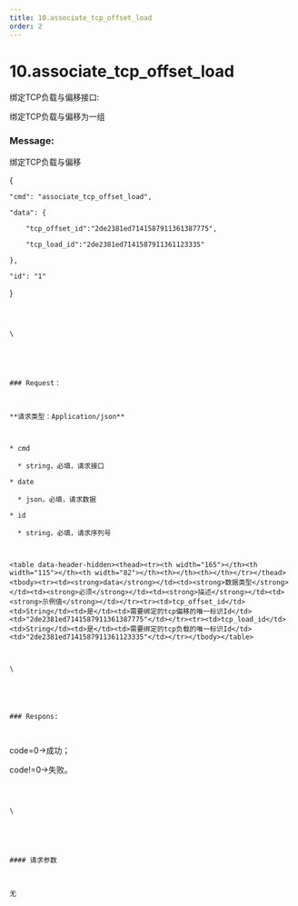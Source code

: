 ```yaml
---
title: 10.associate_tcp_offset_load
order: 2
---
```

# 10.associate\_tcp\_offset\_load



 



绑定TCP负载与偏移接口:

绑定TCP负载与偏移为一组



### Message:  





绑定TCP负载与偏移

{

    "cmd": "associate_tcp_offset_load",

    "data": {

        "tcp_offset_id":"2de2381ed7141587911361387775",

        "tcp_load_id":"2de2381ed7141587911361123335"

    },

    "id": "1"

}

```



\





### Request：    



**请求类型：Application/json**



* cmd

  * string，必填，请求接口

* date

  * json，必填，请求数据

* id

  * string，必填，请求序列号



<table data-header-hidden><thead><tr><th width="165"></th><th width="115"></th><th width="82"></th><th></th><th></th></tr></thead><tbody><tr><td><strong>data</strong></td><td><strong>数据类型</strong></td><td><strong>必须</strong></td><td><strong>描述</strong></td><td><strong>示例值</strong></td></tr><tr><td>tcp_offset_id</td><td>String</td><td>是</td><td>需要绑定的tcp偏移的唯一标识Id</td><td>"2de2381ed7141587911361387775"</td></tr><tr><td>tcp_load_id</td><td>String</td><td>是</td><td>需要绑定的tcp负载的唯一标识Id</td><td>"2de2381ed7141587911361123335"</td></tr></tbody></table>



\





### Respons:     



```

code=0->成功；

code!=0->失败。

```



\





#### 请求参数



无
